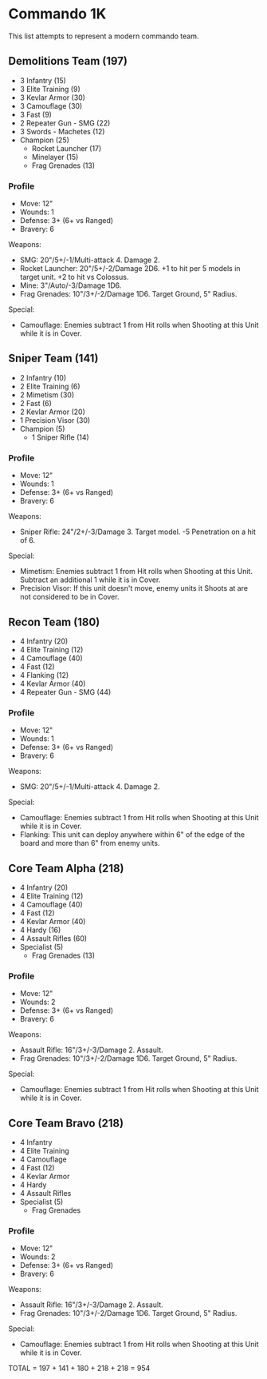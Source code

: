 # Commando 1K

This list attempts to represent a modern commando team.

## Demolitions Team (197)

- 3 Infantry (15)
- 3 Elite Training (9)
- 3 Kevlar Armor (30)
- 3 Camouflage (30)
- 3 Fast (9)
- 2 Repeater Gun - SMG (22)
- 3 Swords - Machetes (12)
- Champion (25)
	- Rocket Launcher (17)
	- Minelayer (15)
	- Frag Grenades (13)

### Profile

- Move: 12"
- Wounds: 1
- Defense: 3+ (6+ vs Ranged)
- Bravery: 6

Weapons:

- SMG: 20"/5+/-1/Multi-attack 4. Damage 2.
- Rocket Launcher: 20"/5+/-2/Damage 2D6. +1 to hit per 5 models in target unit. +2 to hit vs Colossus.
- Mine: 3"/Auto/-3/Damage 1D6.
- Frag Grenades: 10"/3+/-2/Damage 1D6. Target Ground, 5" Radius.

Special:

- Camouflage: Enemies subtract 1 from Hit rolls when Shooting at this Unit while it is in Cover.

## Sniper Team (141)

- 2 Infantry (10)
- 2 Elite Training (6)
- 2 Mimetism (30)
- 2 Fast (6)
- 2 Kevlar Armor (20)
- 1 Precision Visor (30)
- Champion (5)
	- 1 Sniper Rifle (14)

### Profile

- Move: 12"
- Wounds: 1
- Defense: 3+ (6+ vs Ranged)
- Bravery: 6

Weapons:

- Sniper Rifle: 24"/2+/-3/Damage 3. Target model. -5 Penetration on a hit of 6.

Special:

- Mimetism: Enemies subtract 1 from Hit rolls when Shooting at this Unit. Subtract an additional 1 while it is in Cover.
- Precision Visor: If this unit doesn't move, enemy units it Shoots at are not considered to be in Cover.

## Recon Team (180)

- 4 Infantry (20)
- 4 Elite Training (12)
- 4 Camouflage (40)
- 4 Fast (12)
- 4 Flanking (12)
- 4 Kevlar Armor (40) 
- 4 Repeater Gun - SMG (44)

### Profile

- Move: 12"
- Wounds: 1
- Defense: 3+ (6+ vs Ranged)
- Bravery: 6

Weapons:

- SMG: 20"/5+/-1/Multi-attack 4. Damage 2.

Special:

- Camouflage: Enemies subtract 1 from Hit rolls when Shooting at this Unit while it is in Cover.
- Flanking: This unit can deploy anywhere within 6" of the edge of the board and more than 6" from enemy units.

## Core Team Alpha (218)

- 4 Infantry (20)
- 4 Elite Training (12)
- 4 Camouflage (40)
- 4 Fast (12)
- 4 Kevlar Armor (40)
- 4 Hardy (16)
- 4 Assault Rifles (60)
- Specialist (5)
	- Frag Grenades (13)

### Profile

- Move: 12"
- Wounds: 2
- Defense: 3+ (6+ vs Ranged)
- Bravery: 6

Weapons:

- Assault Rifle: 16"/3+/-3/Damage 2. Assault.
- Frag Grenades: 10"/3+/-2/Damage 1D6. Target Ground, 5" Radius.

Special:

- Camouflage: Enemies subtract 1 from Hit rolls when Shooting at this Unit while it is in Cover.

## Core Team Bravo (218)

- 4 Infantry
- 4 Elite Training
- 4 Camouflage
- 4 Fast (12)
- 4 Kevlar Armor
- 4 Hardy
- 4 Assault Rifles
- Specialist (5)
	- Frag Grenades

### Profile

- Move: 12"
- Wounds: 2
- Defense: 3+ (6+ vs Ranged)
- Bravery: 6

Weapons:

- Assault Rifle: 16"/3+/-3/Damage 2. Assault.
- Frag Grenades: 10"/3+/-2/Damage 1D6. Target Ground, 5" Radius.

Special:

- Camouflage: Enemies subtract 1 from Hit rolls when Shooting at this Unit while it is in Cover.


TOTAL = 197 + 141 + 180 + 218 + 218 = 954
